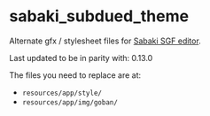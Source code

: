 # sabaki_subdued_theme

Alternate gfx / stylesheet files for [Sabaki SGF editor](https://github.com/yishn/Sabaki).

Last updated to be in parity with: 0.13.0

The files you need to replace are at:

* `resources/app/style/`
* `resources/app/img/goban/`
